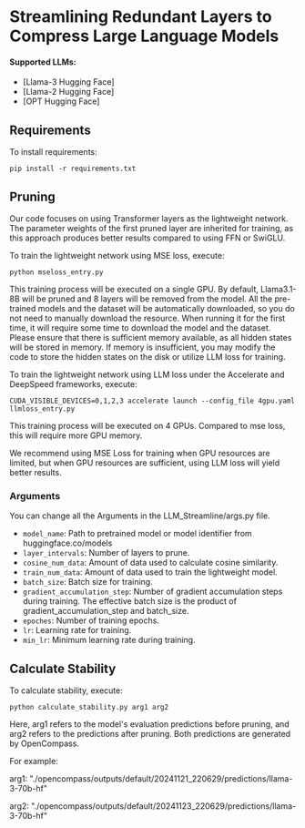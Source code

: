 # Streamlining Redundant Layers to Compress Large Language Models

#### Supported LLMs:
-  [Llama-3 Hugging Face]
-  [Llama-2 Hugging Face]
-  [OPT Hugging Face]

## Requirements
To install requirements:

```setup
pip install -r requirements.txt
```

## Pruning 
Our code focuses on using Transformer layers as the lightweight network. The parameter weights of the first pruned layer are inherited for training, as this approach produces better results compared to using FFN or SwiGLU.

To train the lightweight network using MSE loss, execute:
```
python mseloss_entry.py
```
This training process will be executed on a single GPU. By default, Llama3.1-8B will be pruned and 8 layers will be removed from the model. All the pre-trained models and the dataset will be automatically downloaded, so you do not need to manually download the resource. When running it for the first time, it will require some time to download the model and the dataset. Please ensure that there is sufficient memory available, as all hidden states will be stored in memory. If memory is insufficient, you may modify the code to store the hidden states on the disk or utilize LLM loss for training.

To train the lightweight network using LLM loss under the Accelerate and DeepSpeed frameworks, execute:
```
CUDA_VISIBLE_DEVICES=0,1,2,3 accelerate launch --config_file 4gpu.yaml llmloss_entry.py
```
This training process will be executed on 4 GPUs. Compared to mse loss, this will require more GPU memory.

We recommend using MSE Loss for training when GPU resources are limited, but when GPU resources are sufficient, using LLM loss will yield better results.

### Arguments
You can change all the Arguments in the LLM_Streamline/args.py file.
- ``model_name``: Path to pretrained model or model identifier from huggingface.co/models
- ``layer_intervals``: Number of layers to prune.
- ``cosine_num_data``: Amount of data used to calculate cosine similarity.
- ``train_num_data``: Amount of data used to train the lightweight model.
- ``batch_size``: Batch size for training.
- ``gradient_accumulation_step``: Number of gradient accumulation steps during training. The effective batch size is the product of gradient_accumulation_step and batch_size.
- ``epoches``: Number of training epochs.
- ``lr``: Learning rate for training.
- ``min_lr``: Minimum learning rate during training.

## Calculate Stability
To calculate stability, execute:
```
python calculate_stability.py arg1 arg2
```
Here, arg1 refers to the model's evaluation predictions before pruning, and arg2 refers to the predictions after pruning. Both predictions are generated by OpenCompass.

For example:

arg1: "./opencompass/outputs/default/20241121_220629/predictions/llama-3-70b-hf"

arg2: "./opencompass/outputs/default/20241123_220629/predictions/llama-3-70b-hf"
